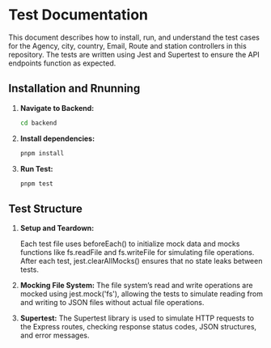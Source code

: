 # Test Documentation

This document describes how to install, run, and understand the test cases for the Agency, city, country, Email, Route and station controllers in this repository. The tests are written using Jest and Supertest to ensure the API endpoints function as expected.
 
## Installation and Rnunning

1. **Navigate to Backend:**

   ```bash
   cd backend
   ```

2. **Install dependencies:**

   ```bash
   pnpm install
   ```

4. **Run Test:**

    ```bash
    pnpm test
    ```
    

## Test Structure

1. **Setup and Teardown:**

    Each test file uses beforeEach() to initialize mock data and mocks functions like fs.readFile and fs.writeFile for simulating file operations. After each test, jest.clearAllMocks() ensures that no state leaks between tests.

2. **Mocking File System:**
    The file system’s read and write operations are mocked using jest.mock('fs'), allowing the tests to simulate reading from and writing to JSON files without actual file operations.

3. **Supertest:**
    The Supertest library is used to simulate HTTP requests to the Express routes, checking response status codes, JSON structures, and error messages.